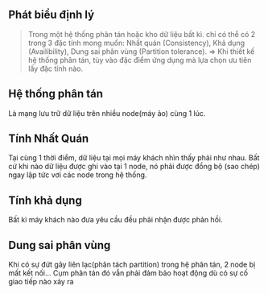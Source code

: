 ## Phát biểu định lý
> Trong một hệ thống phân tán hoặc kho dữ liệu bất kì. chỉ có thể có 2 trong 3 đặc tính mong muốn: Nhất quán (Consistency), Khả dụng (Availibility), Dung sai phân vùng (Partition tolerance). => Khi thiết kế hệ thống phân tán, tùy vào đặc điểm ứng dụng mà lựa chọn ưu tiên lấy đặc tính nào. 

## Hệ thống phân tán 
Là mạng lưu trữ dữ liệu trên nhiều node(máy ảo) cùng 1 lúc. 
## Tính Nhất Quán 
Tại cùng 1 thời điểm, dữ liệu tại mọi máy khách nhìn thấy phải như nhau. Bất cứ khi nào dữ liệu được ghi vào tại 1 node, nó phải được đồng bộ (sao chép) ngay lập tức vơi các node trong hệ thống.       

## Tính khả dụng 
Bất kì máy khách nào đưa yêu cầu đều phải nhận được phản hồi. 

## Dung sai phân vùng    
Khi có sự đứt gãy liên lạc(phân tách partition) trong hệ phân tán, 2 node bị mất kết nối... Cụm phân tán đó vẫn phải đảm bảo hoạt động dù có sự cố giao tiếp nào xảy ra 


